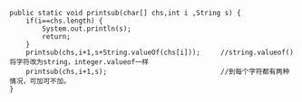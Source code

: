     public static void printsub(char[] chs,int i ,String s) {
		if(i==chs.length) {
			System.out.println(s);
			return;
		}
		printsub(chs,i+1,s+String.valueOf(chs[i]));		//string.valueof()将字符改为string，integer.valueof一样
		printsub(chs,i+1,s);							//到每个字符都有两种情况，可加可不加。
	}
	
